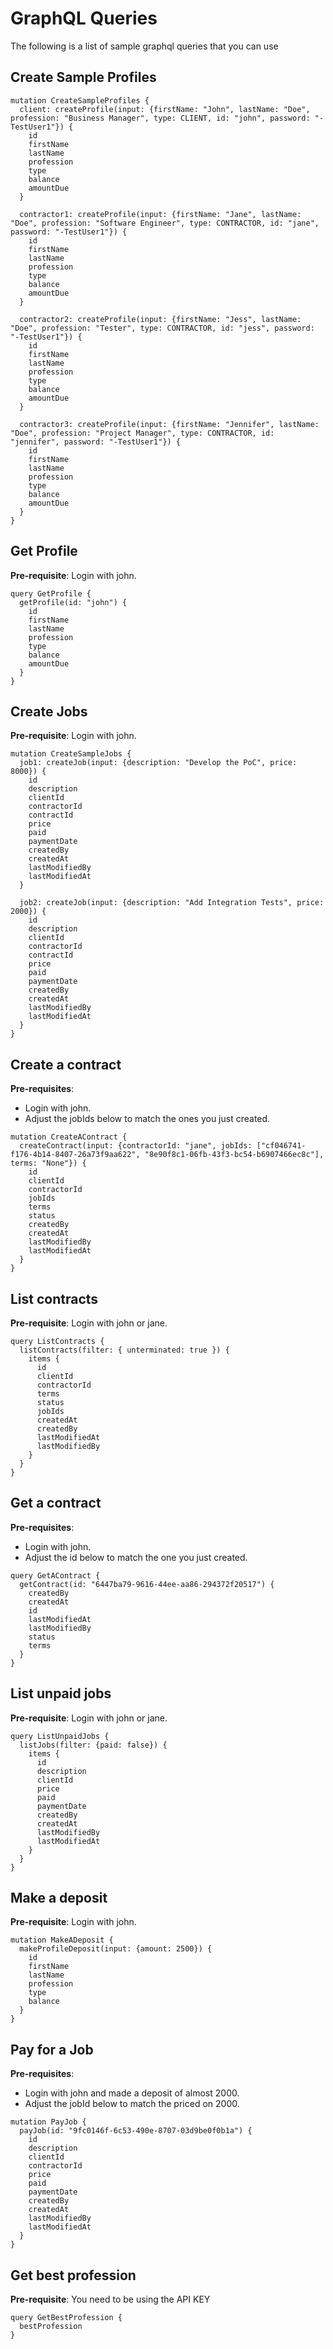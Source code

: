 # GraphQL Queries

The following is a list of sample graphql queries that you can use

## Create Sample Profiles
```
mutation CreateSampleProfiles {
  client: createProfile(input: {firstName: "John", lastName: "Doe", profession: "Business Manager", type: CLIENT, id: "john", password: "-TestUser1"}) {
    id
    firstName
    lastName
    profession
    type
    balance
    amountDue
  }

  contractor1: createProfile(input: {firstName: "Jane", lastName: "Doe", profession: "Software Engineer", type: CONTRACTOR, id: "jane", password: "-TestUser1"}) {
    id
    firstName
    lastName
    profession
    type
    balance
    amountDue
  }

  contractor2: createProfile(input: {firstName: "Jess", lastName: "Doe", profession: "Tester", type: CONTRACTOR, id: "jess", password: "-TestUser1"}) {
    id
    firstName
    lastName
    profession
    type
    balance
    amountDue
  }

  contractor3: createProfile(input: {firstName: "Jennifer", lastName: "Doe", profession: "Project Manager", type: CONTRACTOR, id: "jennifer", password: "-TestUser1"}) {
    id
    firstName
    lastName
    profession
    type
    balance
    amountDue
  }
}
```

## Get Profile
**Pre-requisite**: Login with john.
```
query GetProfile {
  getProfile(id: "john") {
    id
    firstName
    lastName
    profession
    type
    balance
    amountDue
  }
}
```

## Create Jobs
**Pre-requisite**: Login with john.
```
mutation CreateSampleJobs {
  job1: createJob(input: {description: "Develop the PoC", price: 8000}) {
    id
    description
    clientId
    contractorId
    contractId
    price
    paid
    paymentDate
    createdBy
    createdAt
    lastModifiedBy
    lastModifiedAt
  }

  job2: createJob(input: {description: "Add Integration Tests", price: 2000}) {
    id
    description
    clientId
    contractorId
    contractId
    price
    paid
    paymentDate
    createdBy
    createdAt
    lastModifiedBy
    lastModifiedAt
  }
}
```

## Create a contract
**Pre-requisites**:
* Login with john.
* Adjust the jobIds below to match the ones you just created.
```
mutation CreateAContract {
  createContract(input: {contractorId: "jane", jobIds: ["cf046741-f176-4b14-8407-26a73f9aa622", "8e90f8c1-06fb-43f3-bc54-b6907466ec8c"], terms: "None"}) {
    id
    clientId
    contractorId
    jobIds
    terms
    status
    createdBy
    createdAt
    lastModifiedBy
    lastModifiedAt
  }
}
```

## List contracts
**Pre-requisite**: Login with john or jane.
```
query ListContracts {
  listContracts(filter: { unterminated: true }) {
    items {
      id
      clientId
      contractorId
      terms
      status
      jobIds
      createdAt
      createdBy
      lastModifiedAt
      lastModifiedBy
    }
  }
}
```

## Get a contract
**Pre-requisites**:
* Login with john.
* Adjust the id below to match the one you just created.
```
query GetAContract {
  getContract(id: "6447ba79-9616-44ee-aa86-294372f20517") {
    createdBy
    createdAt
    id
    lastModifiedAt
    lastModifiedBy
    status
    terms
  }
}
```

## List unpaid jobs
**Pre-requisite**: Login with john or jane.
```
query ListUnpaidJobs {
  listJobs(filter: {paid: false}) {
    items {
      id
      description
      clientId
      price
      paid
      paymentDate
      createdBy
      createdAt
      lastModifiedBy
      lastModifiedAt
    }
  }
}
```

## Make a deposit
**Pre-requisite**: Login with john.
```
mutation MakeADeposit {
  makeProfileDeposit(input: {amount: 2500}) {
    id
    firstName
    lastName
    profession
    type
    balance
  }
}
```

## Pay for a Job
**Pre-requisites**:
* Login with john and made a deposit of almost 2000.
* Adjust the jobId below to match the priced on 2000.
```
mutation PayJob {
  payJob(id: "9fc0146f-6c53-490e-8707-03d9be0f0b1a") {
    id
    description
    clientId
    contractorId
    price
    paid
    paymentDate
    createdBy
    createdAt
    lastModifiedBy
    lastModifiedAt
  }
}
```

## Get best profession
**Pre-requisite**: You need to be using the API KEY
```
query GetBestProfession {
  bestProfession
}
```